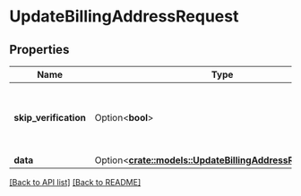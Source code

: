 # UpdateBillingAddressRequest

## Properties

Name | Type | Description | Notes
------------ | ------------- | ------------- | -------------
**skip_verification** | Option<**bool**> | When set to true, the address will be saved without verification | 
**data** | Option<[**crate::models::UpdateBillingAddressRequestData**](UpdateBillingAddressRequestData.md)> |  | 

[[Back to API list]](../README.md#documentation-for-api-endpoints) [[Back to README]](../README.md)



